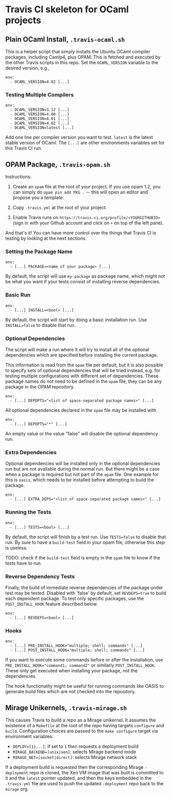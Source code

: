 # Travis CI skeleton for OCaml projects

## Plain OCaml Install, `.travis-ocaml.sh`

This is a helper script that simply installs the Ubuntu OCaml compiler packages,
including Camlp4, plus OPAM. This is fetched and executed by the other Travis
scripts in this repo. Set the `OCAML_VERSION` variable to the desired version,
e.g.,

```shell
env:
  - OCAML_VERSION=4.02 [...]
```

### Testing Multiple Compilers

```shell
env:
  - OCAML_VERSION=3.12 [...]
  - OCAML_VERSION=4.00 [...]
  - OCAML_VERSION=4.01 [...]
  - OCAML_VERSION=4.02 [...]
  - OCAML_VERSION=latest [...]
```

Add one line per compiler version you want to test. `latest` is the latest
stable version of OCaml. The `[...]` are other environments variables set for
this Travis CI run.


## OPAM Package, `.travis-opam.sh`

Instructions:

1. Create an `opam` file at the root of your project. If you use opam
   1.2, you can simply do `opam pin add PKG .` -- this will open an
   editor and propose you a template.

2. Copy `.travis.yml` at the root of your project.

3. Enable Travis runs on
   `https://travis-ci.org/profile/<YOURGITHUBID>` (sign in with your
   Github account and click on `+` on top of the left pane).

And that's it! You can have more control over the things that Travis
CI is testing by looking at the next sections.


### Setting the Package Name

```shell
env:
  - [...] PACKAGE=<name of your package> [...]
```

By default, the script will use `my-package` as package name, which
might not be what you want if your tests consist of installing reverse
dependencies.


### Basic Run

```shell
env:
  - [...] INSTALL=<bool> [...]
```

By default, the script will start by doing a basic installation
run. Use `INSTALL=false` to disable that run.


### Optional Dependencies

The script will make a run where it will try to install all of the
optional dependencies which are specified before installing the
current package.

This information is read from the `opam` file per default, but it is also
possible to specify sets of optional dependencies that will be tried instead,
e.g. for testing multiple configurations with different set of dependencies.
These package names do not need to be defined in the `opam` file, they can be
any package in the OPAM repository.

```shell
env:
  - [...] DEPOPTS="<list of space-separated package names>" [...]
```

All optional dependencies declared in the `opam` file may be installed
with

```shell
env:
  - [...] DEPOPTS="*" [...]
```

An empty value or the value "false" will disable the optional dependency run.

### Extra Dependencies

Optional dependencies will be installed only in the optional dependencies run
but are not available during the normal run. But there might be a case when a
package is required but not part of the `opam` file. One example for this is
`oasis`, which needs to be installed before attempting to build the package.

```shell
env:
  - [...] EXTRA_DEPS="<list of space-separated package names>" [...]
```


### Running the Tests

```shell
env:
  - [...] TESTS=<bool> [...]
```

By default, the script will finish by a test run. Use `TESTS=false` to
disable that run. By sure to have a `build-test` field in your opam file,
otherwise this step is useless.

TODO: check if the `build-test` field is empty in the `opam` file to
know if the tests have to run.


### Reverse Dependency Tests

Finally, the build of immediate reverse dependencies of the package under test
may be tested. Disabled with 'false' by default, set `REVDEPS=true`
to build each dependent package. To test only specific packages, use the
`POST_INSTALL_HOOK` feature described below.

```shell
env:
  - [...] REVDEPS=<bool> [...]
```

### Hooks

```shell
env:
  - [...] PRE_INSTALL_HOOK="multiple; shell; commands" [...]
  - [...] POST_INSTALL_HOOK="multiple; shell; commands" [...]
```

If you want to execute some commands before or after the installation, use
`PRE_INSTALL_HOOK="command1; command2"` or similarly `POST_INSTALL_HOOK`.
These only get executed when installing your package, not the dependencies.

The hook functionality might be useful for running commands like OASIS to
generate build files which are not checked into the repository.

## Mirage Unikernels, `.travis-mirage.sh`

This causes Travis to build a repo as a Mirage unikernel. It assumes the
existence of a `Makefile` at the root of the repo having targets `configure` and
`build`. Configuration choices are passed to the `make configure` target via
environment variables:

+ `DEPLOY=[1|...]`: if set to `1` then requests a deployment build
+ `MIRAGE_BACKEND=[unix|xen]`: selects Mirage backend mode
+ `MIRAGE_NET=[socket|direct]`: selects Mirage network stack

If a deployment build is requested then the corresponding Mirage `-deployment`
repo is cloned, the Xen VM image that was built is committed to it and the
`latest` pointer updated, and then the keys embedded in the `.travis.yml` file
are used to push the updated `-deployment` repo back to the `mirage` org.
